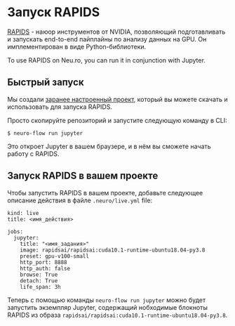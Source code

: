 # Запуск RAPIDS

[RAPIDS](https://rapids.ai/) - наюор инструментов от NVIDIA, позволяющий подготавливать и запускать end-to-end пайплайны по анализу данных на GPU. Он имплементирован в виде Python-библиотеки.

To use RAPIDS on Neu.ro, you can run it in conjunction with Jupyter.

## Быстрый запуск

Мы создали [заранее настроенный проект](https://github.com/neuro-inc/ml-recipe-rapids),  который вы можете скачать и использовать для запуска RAPIDS.

Просто скопируйте репозиторий и запустите следующую команду в CLI:

```text
$ neuro-flow run jupyter
```

Это откроет Jupyter в вашем браузере, и в нём вы сможете начать работу с RAPIDS.

## Запуск RAPIDS в вашем проекте

Чтобы запустить RAPIDS в вашем проекте, добавьте следующее описание действия в файле `.neuro/live.yml` file:

```text
kind: live
title: <имя_действия>

jobs:
  jupyter:
    title: "<имя_задания>"
    image: rapidsai/rapidsai:cuda10.1-runtime-ubuntu18.04-py3.8
    preset: gpu-v100-small
    http_port: 8888
    http_auth: false
    browse: True
    detach: True
    life_span: 3h
```

Теперь с помощью команды `neuro-flow run jupyter` можно будет запустить экземпляр Jupyter, содержащий нобходимые блокноты RAPIDS из образа `rapidsai/rapidsai:cuda10.1-runtime-ubuntu18.04-py3.8`.

